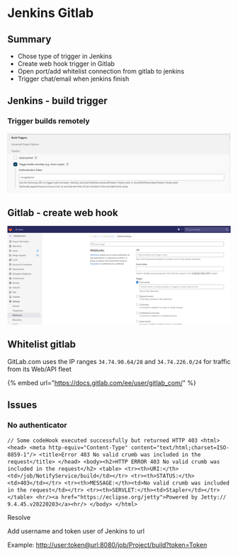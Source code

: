 # Jenkins Gitlab

## Summary

* Chose type of trigger in Jenkins
* Create web hook trigger  in Gitlab
* Open port/add whitelist connection from gitlab to jenkins
* Trigger chat/email when jenkins finish

## Jenkins - build trigger

### Trigger builds remotely

![](<../.gitbook/assets/image (3).png>)

## Gitlab - create web hook

![](<../.gitbook/assets/image (2) (2).png>)

## Whitelist gitlab

GitLab.com uses the IP ranges `34.74.90.64/28` and `34.74.226.0/24` for traffic from its Web/API fleet

{% embed url="https://docs.gitlab.com/ee/user/gitlab_com/" %}



## Issues

### No authenticator

```
// Some codeHook executed successfully but returned HTTP 403 <html> <head> <meta http-equiv="Content-Type" content="text/html;charset=ISO-8859-1"/> <title>Error 403 No valid crumb was included in the request</title> </head> <body><h2>HTTP ERROR 403 No valid crumb was included in the request</h2> <table> <tr><th>URI:</th><td>/job/NotifyService/build</td></tr> <tr><th>STATUS:</th><td>403</td></tr> <tr><th>MESSAGE:</th><td>No valid crumb was included in the request</td></tr> <tr><th>SERVLET:</th><td>Stapler</td></tr> </table> <hr/><a href="https://eclipse.org/jetty">Powered by Jetty:// 9.4.45.v20220203</a><hr/> </body> </html>
```

Resolve

Add username and token user of Jenkins to url

Example: [http://user:token@url:8080/job/Project/build?token=Token](http://user:token@url:8080/job/Project/build?token=Token)



